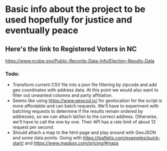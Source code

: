 # Basic info about the project to be used hopefully for justice and eventually peace

## Here's the link to Registered Voters in NC
https://www.ncsbe.gov/Public-Records-Data-Info/Election-Results-Data

### Todo:
* Transform current CSV file into a json file filtering by zipcode and add geo 
coordinates with address data. At this point we would also want to filter out
unwanted columns and party affiliation.
* Seems like using https://www.geocod.io/ for geolocation for the script is more
affordable and can batch requests. We'll have to experiment with batching requests
to determine if the results remain ordered by addresses, so we can attach 
lat/lon to the correct address. Otherwise, we'll have to call the one by one.
Their API has a rate limit of about 12 request per second. 
* Should attach a map to the html page and play around with GeoJSON and some data points.
Going with https://leafletjs.com/examples/quick-start/ and https://www.mapbox.com/pricing/#maps 
